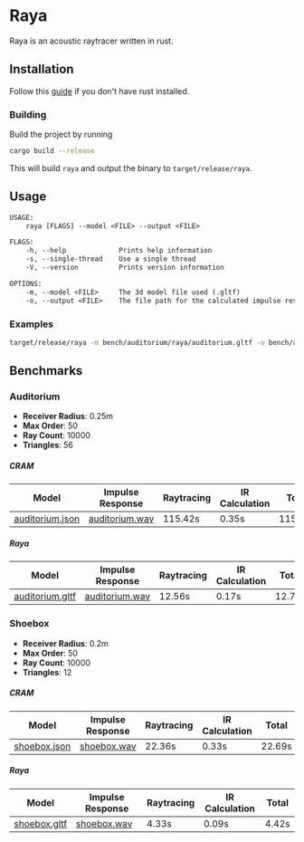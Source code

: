 # Raya

Raya is an acoustic raytracer written in rust.

## Installation

Follow this [guide](https://www.rust-lang.org/learn/get-started) if you don't have rust installed.

### Building

Build the project by running 

```sh
cargo build --release
```

This will build `raya` and output the binary to `target/release/raya`.

## Usage

```txt
USAGE:
    raya [FLAGS] --model <FILE> --output <FILE>

FLAGS:
    -h, --help             Prints help information
    -s, --single-thread    Use a single thread
    -V, --version          Prints version information

OPTIONS:
    -m, --model <FILE>     The 3d model file used (.gltf)
    -o, --output <FILE>    The file path for the calculated impulse response (.wav)
```

### Examples

```sh
target/release/raya -m bench/auditorium/raya/auditorium.gltf -o bench/auditorium/raya/auditorium.wav
```

## Benchmarks

### Auditorium
- __Receiver Radius__: 0.25m
- __Max Order__: 50
- __Ray Count__: 10000
- __Triangles__: 56
##### CRAM
<table>
  <thead>
    <tr>
      <th>Model</th>
      <th>Impulse Response</th>
      <th>Raytracing</th>
      <th>IR Calculation</th>
      <th>Total</th>
    </tr>
  </thead>
  <tbody>
    <tr>
      <td><a href="/bench/auditorium/cram/auditorium.json">auditorium.json</a></td>
      <td><a href="/bench/auditorium/cram/auditorium.wav">auditorium.wav</a></td>
      <td>115.42s</td>
      <td>0.35s</td>
      <td>115.77s</td>
    </tr>
  </tbody>
</table>

##### Raya
<table>
  <thead>
    <tr>
      <th>Model</th>
      <th>Impulse Response</th>
      <th>Raytracing</th>
      <th>IR Calculation</th>
      <th>Total</th>
    </tr>
  </thead>
  <tbody>
    <tr>
      <td><a href="/bench/auditorium/raya/auditorium.gltf">auditorium.gltf</a></td>
      <td><a href="/bench/auditorium/raya/auditorium.wav">auditorium.wav</a></td>
      <td>12.56s</td>
      <td>0.17s</td>
      <td>12.73s</td>
    </tr>
  </tbody>
</table>

### Shoebox
- __Receiver Radius__: 0.2m
- __Max Order__: 50
- __Ray Count__: 10000
- __Triangles__: 12
##### CRAM
<table>
  <thead>
    <tr>
      <th>Model</th>
      <th>Impulse Response</th>
      <th>Raytracing</th>
      <th>IR Calculation</th>
      <th>Total</th>
    </tr>
  </thead>
  <tbody>
    <tr>
      <td><a href="/bench/shoebox/cram/shoebox.json">shoebox.json</a></td>
      <td><a href="/bench/shoebox/cram/shoebox.wav">shoebox.wav</a></td>
      <td>22.36s</td>
      <td>0.33s</td>
      <td>22.69s</td>
    </tr>
  </tbody>
</table>

##### Raya
<table>
  <thead>
    <tr>
      <th>Model</th>
      <th>Impulse Response</th>
      <th>Raytracing</th>
      <th>IR Calculation</th>
      <th>Total</th>
    </tr>
  </thead>
  <tbody>
    <tr>
      <td><a href="/bench/shoebox/raya/shoebox.gltf">shoebox.gltf</a></td>
      <td><a href="/bench/shoebox/raya/shoebox.wav">shoebox.wav</a></td>
      <td>4.33s</td>
      <td>0.09s</td>
      <td>4.42s</td>
    </tr>
  </tbody>
</table>
